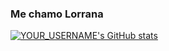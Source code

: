 ### Me chamo Lorrana ###

[![YOUR_USERNAME's GitHub stats](https://github-readme-stats.vercel.app/api/top-langs/?username=YOUR_USERNAME&langs_count=5)](https://github.com/YOUR_USERNAME)

